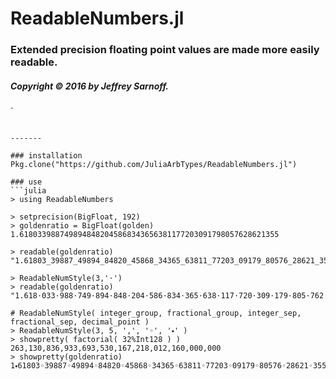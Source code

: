 # ReadableNumbers.jl

### Extended precision floating point values are made more easily readable.
     
##### Copyright © 2016 by Jeffrey Sarnoff.
`
 ```

-------

### installation
Pkg.clone("https://github.com/JuliaArbTypes/ReadableNumbers.jl")

### use
```julia
> using ReadableNumbers

> setprecision(BigFloat, 192)
> goldenratio = BigFloat(golden)
1.6180339887498948482045868343656381177203091798057628621355

> readable(goldenratio)
"1.61803_39887_49894_84820_45868_34365_63811_77203_09179_80576_28621_355"

> ReadableNumStyle(3,'⋅')
> readable(goldenratio)
"1.618⋅033⋅988⋅749⋅894⋅848⋅204⋅586⋅834⋅365⋅638⋅117⋅720⋅309⋅179⋅805⋅762⋅862⋅135⋅5"

# ReadableNumStyle( integer_group, fractional_group, integer_sep, fractional_sep, decimal_point )
> ReadableNumStyle(3, 5, ',', '◦', '⬩' )
> showpretty( factorial( 32%Int128 ) )
263,130,836,933,693,530,167,218,012,160,000,000
> showpretty(goldenratio)
1⬩61803◦39887◦49894◦84820◦45868◦34365◦63811◦77203◦09179◦80576◦28621◦355

```

